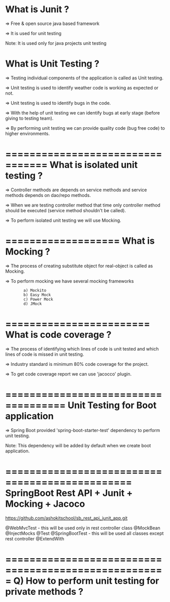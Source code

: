 

What is Junit ?
=================

=> Free & open source java based framework

=> It is used for unit testing

Note: It is used only for java projects unit testing


What is Unit Testing ?
========================

=> Testing individual components of the application is called as Unit testing.

=> Unit testing is used to identify weather code is working as expected or not.

=> Unit testing is used to identify bugs in the code.

=> With the help of unit testing we can identify bugs at early stage 
  (before giving to testing team).

=> By performing unit testing we can provide quality code 
  (bug free code) to higher environments.

=================================
What is isolated unit testing ?
=================================

=> Controller methods are depends on service methods and service methods depends on dao/repo methods.

=> When we are testing controller method that time only controller method should be executed (service method shouldn't be called).

=> To perform isolated unit testing we will use Mocking.

===================
What is Mocking ?
===================

=> The process of creating substitute object for real-object is called as Mocking.

=> To perform mocking we have several mocking frameworks

			a) Mockito
			b) Easy Mock
			c) Power Mock
			d) JMock

========================
What is code coverage ?	
========================

=> The process of identifying which lines of code is unit tested and which lines of code is missed in unit testing.

=> Industry standard is minimum 80% code coverage for the project.

=> To get code coverage report we can use 'jacocco' plugin.

====================================
Unit Testing for Boot application
====================================

=> Spring Boot provided 'spring-boot-starter-test' dependency to perform unit testing.

Note: This dependency will be added by default when we create boot application.


===============================================
SpringBoot Rest API + Junit + Mocking + Jacoco
===============================================

https://github.com/ashokitschool/sb_rest_api_junit_app.git


@WebMvcTest - this will be used only in rest controller class
@MockBean
@InjectMocks
@Test
@SpringBootTest - this will be used all classes except rest controller 
@ExtendWith


=====================================================
Q) How to perform unit testing for private methods ?
=====================================================
